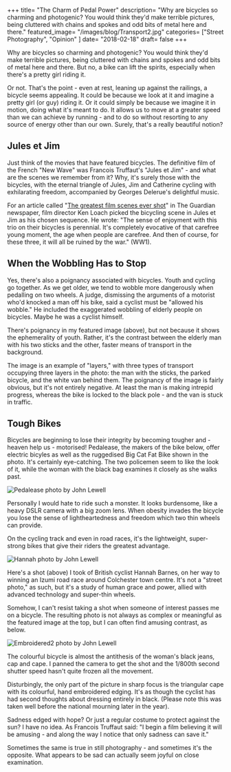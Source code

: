 +++
title= "The Charm of Pedal Power"
description= "Why are bicycles so charming and photogenic? You would think they'd make terrible pictures, being cluttered with chains and spokes and odd bits of metal here and there."
featured_image= "/images/blog/Transport2.jpg"
categories= ["Street Photography", "Opinion" ]
date= "2018-02-18"
draft= false
+++

Why are bicycles so charming and photogenic? You would think they'd make terrible pictures, being cluttered with chains and spokes and odd bits of metal here and there. But no, a bike can lift the spirits, especially when there's a pretty girl riding it.

Or not. That's the point - even at rest, leaning up against the railings, a bicycle seems appealing. It could be because we look at it and imagine a pretty girl (or guy) riding it. Or it could simply be because we imagine it in motion, doing what it's meant to do. It allows us to move at a greater speed than we can achieve by running - and to do so without resorting to any source of energy other than our own. Surely, that's a really beautiful notion?

## Jules et Jim
  
Just think of the movies that have featured bicycles. The definitive film of the French "New Wave" was Francois Truffaut's "Jules et Jim" - and what are the scenes we remember from it? Why, it's surely those with the bicycles, with the eternal triangle of Jules, Jim and Catherine cycling with exhilarating freedom, accompanied by Georges Delerue's delightful music.

For an article called "[The greatest film scenes ever shot](https://www.theguardian.com/film/2010/mar/14/greatest-movie-scenes-psycho)" in The Guardian newspaper, film director Ken Loach picked the bicycling scene in Jules et Jim as his chosen sequence. He wrote: "The sense of enjoyment with this trio on their bicycles is perennial. It's completely evocative of that carefree young moment, the age when people are carefree. And then of course, for these three, it will all be ruined by the war." (WW1).

## When the Wobbling Has to Stop
  
Yes, there's also a poignancy associated with bicycles. Youth and cycling go together. As we get older, we tend to wobble more dangerously when pedalling on two wheels. A judge, dismissing the arguments of a motorist who'd knocked a man off his bike, said a cyclist must be "allowed his wobble." He included the exaggerated wobbling of elderly people on bicycles. Maybe he was a cyclist himself.

There's poignancy in my featured image (above), but not because it shows the ephemerality of youth. Rather, it's the contrast between the elderly man with his two sticks and the other, faster means of transport in the background.

The image is an example of "layers," with three types of transport occupying three layers in the photo: the man with the sticks, the parked bicycle, and the white van behind them. The poignancy of the image is fairly obvious, but it's not entirely negative. At least the man is making intrepid progress, whereas the bike is locked to the black pole - and the van is stuck in traffic.

## Tough Bikes
  
Bicycles are beginning to lose their integrity by becoming tougher and - heaven help us - motorised! Pedalease, the makers of the bike below, offer electric bicyles as well as the ruggedised Big Cat Fat Bike shown in the photo. It's certainly eye-catching. The two policemen seem to like the look of it, while the woman with the black bag examines it closely as she walks past.

<img class="lazyload" data-src="/images/blog/Pedalease.jpg" alt="Pedalease photo by John Lewell">

Personally I would hate to ride such a monster. It looks burdensome, like a heavy DSLR camera with a big zoom lens. When obesity invades the bicycle you lose the sense of lightheartedness and freedom which two thin wheels can provide.

On the cycling track and even in road races, it's the lightweight, super-strong bikes that give their riders the greatest advantage.

<img class="lazyload" data-src="/images/blog/Hannah.jpg" alt="Hannah photo by John Lewell">

Here's a shot (above) I took of British cyclist Hannah Barnes, on her way to winning an Izumi road race around Colchester town centre. It's not a "street photo," as such, but it's a study of human grace and power, allied with advanced technology and super-thin wheels.

Somehow, I can't resist taking a shot when someone of interest passes me on a bicycle. The resulting photo is not always as complex or meaningful as the featured image at the top, but I can often find amusing contrast, as below.

<img class="lazyload" data-src="/images/blog/Embroidered2.jpg" alt="Embroidered2 photo by John Lewell">

The colourful bicycle is almost the antithesis of the woman's black jeans, cap and cape. I panned the camera to get the shot and the 1/800th second shutter speed hasn't quite frozen all the movement.

Disturbingly, the only part of the picture in sharp focus is the triangular cape with its colourful, hand embroidered edging. It's as though the cyclist has had second thoughts about dressing entirely in black. (Please note this was taken well before the national mourning later in the year).

Sadness edged with hope? Or just a regular costume to protect against the sun? I have no idea. As Francois Truffaut said: "I begin a film believing it will be amusing - and along the way I notice that only sadness can save it."

Sometimes the same is true in still photography - and sometimes it's the opposite. What appears to be sad can actually seem joyful on close examination.
